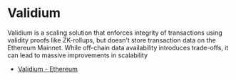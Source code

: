 # Validium

Validium is a scaling solution that enforces integrity of transactions using validity proofs like ZK-rollups, but doesn’t store transaction data on the Ethereum Mainnet. While off-chain data availability introduces trade-offs, it can lead to massive improvements in scalability

- [Validium - Ethereum](https://ethereum.org/en/developers/docs/scaling/validium/)
